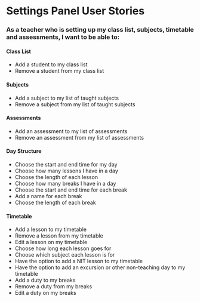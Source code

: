 # Settings Panel User Stories

### As a teacher who is setting up my class list, subjects, timetable and assessments, I want to be able to:

#### Class List

- Add a student to my class list
- Remove a student from my class list

#### Subjects

- Add a subject to my list of taught subjects
- Remove a subject from my list of taught subjects

#### Assessments

- Add an assessment to my list of assessments
- Remove an assessment from my list of assessments

#### Day Structure

- Choose the start and end time for my day
- Choose how many lessons I have in a day
- Choose the length of each lesson
- Choose how many breaks I have in a day
- Choose the start and end time for each break
- Add a name for each break
- Choose the length of each break

#### Timetable

- Add a lesson to my timetable
- Remove a lesson from my timetable
- Edit a lesson on my timetable
- Choose how long each lesson goes for
- Choose which subject each lesson is for
- Have the option to add a NIT lesson to my timetable
- Have the option to add an excursion or other non-teaching day to my timetable
- Add a duty to my breaks
- Remove a duty from my breaks
- Edit a duty on my breaks
